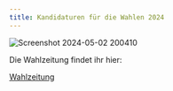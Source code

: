 ```yaml
---
title: Kandidaturen für die Wahlen 2024
---
```


![Screenshot 2024-05-02 200410](https://github.com/P4sca1/th-koeln-was/assets/162597180/fbab54f5-0cff-42d1-a111-73e2332d2758)



Die Wahlzeitung findet ihr hier: 


[Wahlzeitung](https://github.com/P4sca1/th-koeln-was/files/15192287/Wahlzeitung.pdf)
